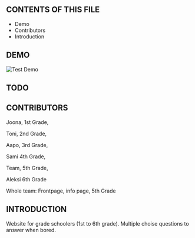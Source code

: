 CONTENTS OF THIS FILE
---------------------
 * Demo
 * Contributors
 * Introduction

DEMO
------------
![Test Demo](https://github.com/al-lu/tietovisa/blob/main/demo/demo.gif)

TODO
------------

CONTRIBUTORS
------------

Joona, 1st Grade,

Toni, 2nd Grade,

Aapo, 3rd Grade,

Sami 4th Grade,

Team, 5th Grade,

Aleksi 6th Grade


Whole team: Frontpage, info page,  5th Grade

INTRODUCTION
------------
Website for grade schoolers (1st to 6th grade). Multiple choise questions to answer when bored.
